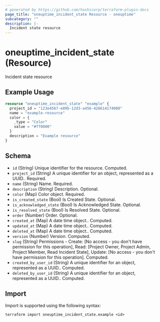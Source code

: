 ```yaml
---
# generated by https://github.com/hashicorp/terraform-plugin-docs
page_title: "oneuptime_incident_state Resource - oneuptime"
subcategory: ""
description: |-
  Incident state resource
---
```


# oneuptime_incident_state (Resource)

Incident state resource

## Example Usage

```terraform
resource "oneuptime_incident_state" "example" {
  project_id = "123e4567-e89b-12d3-a456-426614174000"
  name = "example-resource"
  color = {
    _type = "Color"
    value = "#ff0000"
  }
  description = "Example resource"
}
```

## Schema

- `id` (String) Unique identifier for the resource. Computed.
- `project_id` (String) A unique identifier for an object, represented as a UUID.. Required.
- `name` (String) Name. Required.
- `description` (String) Description. Optional.
- `color` (Map) Color object. Required.
- `is_created_state` (Bool) Is Created State. Optional.
- `is_acknowledged_state` (Bool) Is Acknowledged State. Optional.
- `is_resolved_state` (Bool) Is Resolved State. Optional.
- `order` (Number) Order. Optional.
- `created_at` (Map) A date time object.. Computed.
- `updated_at` (Map) A date time object.. Computed.
- `deleted_at` (Map) A date time object.. Computed.
- `version` (Number) Version. Computed.
- `slug` (String) Permissions - Create: [No access - you don't have permission for this operation], Read: [Project Owner, Project Admin, Project Member, Read Incident State], Update: [No access - you don't have permission for this operation]. Computed.
- `created_by_user_id` (String) A unique identifier for an object, represented as a UUID.. Computed.
- `deleted_by_user_id` (String) A unique identifier for an object, represented as a UUID.. Computed.

## Import

Import is supported using the following syntax:

```shell
terraform import oneuptime_incident_state.example <id>
```
